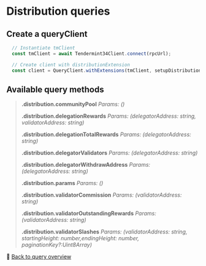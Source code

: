 # Distribution queries

## Create a queryClient

```ts
  // Instantiate tmClient
  const tmClient = await Tendermint34Client.connect(rpcUrl);

  // Create client with distributionExtension
  const client = QueryClient.withExtensions(tmClient, setupDistributionExtension);
```

## Available query methods
>
>**.distribution.communityPool**
>*Params: ()*
>
>**.distribution.delegationRewards**
>*Params:  (delegatorAddress: string, validatorAddress: string)*
>
>**.distribution.delegationTotalRewards**
>*Params:  (delegatorAddress: string)*
>
>**.distribution.delegatorValidators**
>*Params:  (delegatorAddress: string)*
>
>**.distribution.delegatorWithdrawAddress**
>*Params:  (delegatorAddress: string)*
>
>**.distribution.params**
>*Params:  ()*
>
>**.distribution.validatorCommission**
>*Params:  (validatorAddress: string)*
>
>**.distribution.validatorOutstandingRewards**
>*Params:  (validatorAddress: string)*
>
>**.distribution.validatorSlashes** 
>*Params:  (validatorAddress: string, startingHeight: number,endingHeight: number, paginationKey?:Uint8Array)*

🔗 [Back to query overview](/docs/queries/overview.md)